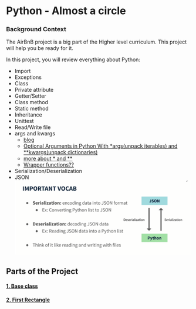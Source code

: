 # Python - Almost a circle


### Background Context
The AirBnB project is a big part of the Higher level curriculum. This project will help you be ready for it.

In this project, you will review everything about Python:

- Import
- Exceptions
- Class
- Private attribute
- Getter/Setter
- Class method
- Static method
- Inheritance
- Unittest
- Read/Write file
- args and kwargs
  - [blog](https://yasoob.me/2013/08/04/args-and-kwargs-in-python-explained/)
  - [Optional Arguments in Python With *args(unpack iterables) and **kwargs(unpack dictionaries)](https://www.youtube.com/watch?v=WcTXxX3vYgY&ab_channel=RealPython)
  - [more about * and **](https://realpython.com/python-kwargs-and-args/)
  - [Wrapper functions??](https://www.geeksforgeeks.org/function-wrappers-in-python/)
- Serialization/Deserialization
- JSON
![Serialitation - Deserialitation](https://github.com/Daniel13713/holbertonschool-higher_level_programming/blob/master/0x0C-python-almost_a_circle/images/Serialization.PNG)



## Parts of the Project

#### [1. Base class](https://github.com/Daniel13713/holbertonschool-higher_level_programming/blob/master/0x0C-python-almost_a_circle/models/base.py)

#### [2. First Rectangle](https://github.com/Daniel13713/holbertonschool-higher_level_programming/blob/master/0x0C-python-almost_a_circle/models/rectangle.py)
